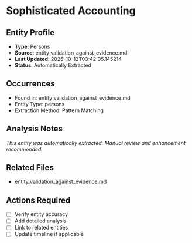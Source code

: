 # Sophisticated Accounting

## Entity Profile
- **Type**: Persons
- **Source**: entity_validation_against_evidence.md
- **Last Updated**: 2025-10-12T03:42:05.145214
- **Status**: Automatically Extracted

## Occurrences
- Found in: entity_validation_against_evidence.md
- Entity Type: persons
- Extraction Method: Pattern Matching

## Analysis Notes
*This entity was automatically extracted. Manual review and enhancement recommended.*

## Related Files
- entity_validation_against_evidence.md

## Actions Required
- [ ] Verify entity accuracy
- [ ] Add detailed analysis
- [ ] Link to related entities
- [ ] Update timeline if applicable
